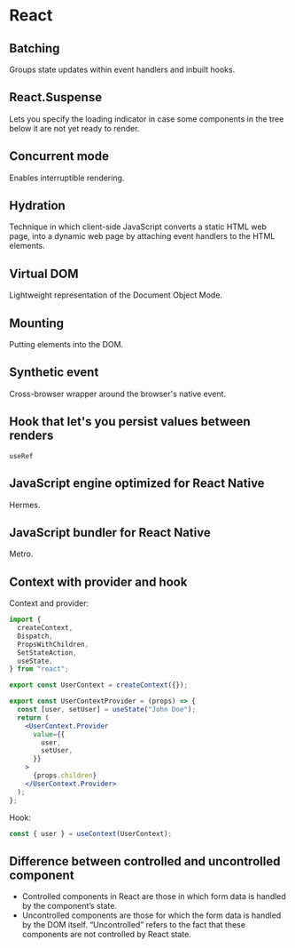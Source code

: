 # React

## Batching

Groups state updates within event handlers and inbuilt hooks.

## React.Suspense

Lets you specify the loading indicator in case some components in the tree below it are not yet ready to render.

## Concurrent mode

Enables interruptible rendering.

## Hydration

Technique in which client-side JavaScript converts a static HTML web page, into a dynamic web page by attaching event
handlers to the HTML elements.

## Virtual DOM

Lightweight representation of the Document Object Mode.

## Mounting

Putting elements into the DOM.

## Synthetic event

Cross-browser wrapper around the browser's native event.

## Hook that let's you persist values between renders

`useRef`

## JavaScript engine optimized for React Native

Hermes.

## JavaScript bundler for React Native

Metro.

## Context with provider and hook

Context and provider:

```jsx
import {
  createContext,
  Dispatch,
  PropsWithChildren,
  SetStateAction,
  useState,
} from "react";

export const UserContext = createContext({});

export const UserContextProvider = (props) => {
  const [user, setUser] = useState("John Doe");
  return (
    <UserContext.Provider
      value={{
        user,
        setUser,
      }}
    >
      {props.children}
    </UserContext.Provider>
  );
};
```

Hook:

```js
const { user } = useContext(UserContext);
```

## Difference between controlled and uncontrolled component

- Controlled components in React are those in which form data is handled by the component’s state.
- Uncontrolled components are those for which the form data is handled by the DOM itself. “Uncontrolled” refers to the
  fact that these components are not controlled by React state.
